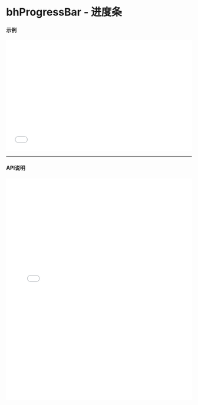 # bhProgressBar - 进度条

#### 示例

<iframe width="100%" height="300" src="//jsrun.net/A4pKp/embedded/all/light/" allowfullscreen="allowfullscreen" frameborder="0"></iframe>

*****
#### API说明

<iframe width="100%" height="600" src="../black_hole/1.0/module-bhProgressBar.html" frameborder="0" id="innerFrame"></iframe>